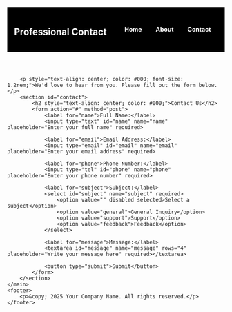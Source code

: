 <!DOCTYPE html>
<html lang="en">
<head>
    <meta charset="UTF-8">
    <meta name="viewport" content="width=device-width, initial-scale=1.0">
    <title>Contact Us</title>
    <style>
        /* Styling for the navbar */
        nav {
            display: flex;
            justify-content: space-between;
            align-items: center;
            background-color: #000; /* Black background */
            padding: 1rem;
        }
        nav a {
            color: #FFF; /* White text */
            text-decoration: none;
            margin: 0 1rem;
            font-weight: bold;
        }
        nav a:hover {
            color: #FFD700; /* Gold on hover */
            text-decoration: underline;
        }
        .navbar-links {
            display: flex;
        }
        /* Responsive design for smaller screens */
        @media (max-width: 600px) {
            .navbar-links {
                flex-direction: column;
                align-items: center;
            }
        }
        /* Styling for the contact form */
        form {
            max-width: 500px;
            margin: 2rem auto;
            padding: 1.5rem;
            border: 2px solid #000; /* Black border */
            border-radius: 10px;
            background-color: #F5F5F5; /* Light gray background */
            box-shadow: 0 4px 8px rgba(0, 0, 0, 0.2); /* Subtle shadow */
        }
        form label {
            display: block;
            margin-bottom: 0.5rem;
            color: #000; /* Black text */
            font-weight: bold;
        }
        form input, form textarea, form select {
            width: 100%;
            padding: 0.5rem;
            margin-bottom: 1rem;
            border: 1px solid #ccc;
            border-radius: 5px;
            background-color: #FFF; /* White background */
        }
        form input:focus, form textarea:focus, form select:focus {
            border-color: #000; /* Black border on focus */
            outline: none;
        }
        form button {
            padding: 0.7rem 1.5rem;
            background-color: #000; /* Black button */
            color: white;
            border: none;
            border-radius: 5px;
            cursor: pointer;
            font-weight: bold;
        }
        form button:hover {
            background-color: #333; /* Dark gray on hover */
        }
        /* Footer styling */
        footer {
            text-align: center;
            padding: 1rem;
            background-color: #000; /* Black background */
            color: white;
        }
        footer p {
            margin: 0;
        }
        /* Panda image styling */
        .panda-image {
            display: block;
            margin: 2rem auto;
            max-width: 200px;
            border-radius: 10px;
        }
    </style>
</head>
<body>
    <header>
        <nav>
            <h1 style="color: white;">Professional Contact</h1>
            <div class="navbar-links">
                <a href="#home">Home</a>
                <a href="#about">About</a>
                <a href="#contact">Contact</a>
            </div>
        </nav>
    </header>
    <main>
        
        <p style="text-align: center; color: #000; font-size: 1.2rem;">We'd love to hear from you. Please fill out the form below.</p>
        <section id="contact">
            <h2 style="text-align: center; color: #000;">Contact Us</h2>
            <form action="#" method="post">
                <label for="name">Full Name:</label>
                <input type="text" id="name" name="name" placeholder="Enter your full name" required>
                
                <label for="email">Email Address:</label>
                <input type="email" id="email" name="email" placeholder="Enter your email address" required>
                
                <label for="phone">Phone Number:</label>
                <input type="tel" id="phone" name="phone" placeholder="Enter your phone number" required>
                
                <label for="subject">Subject:</label>
                <select id="subject" name="subject" required>
                    <option value="" disabled selected>Select a subject</option>
                    <option value="general">General Inquiry</option>
                    <option value="support">Support</option>
                    <option value="feedback">Feedback</option>
                </select>
                
                <label for="message">Message:</label>
                <textarea id="message" name="message" rows="4" placeholder="Write your message here" required></textarea>
                
                <button type="submit">Submit</button>
            </form>
        </section>
    </main>
    <footer>
        <p>&copy; 2025 Your Company Name. All rights reserved.</p>
    </footer>
</body>
</html>
